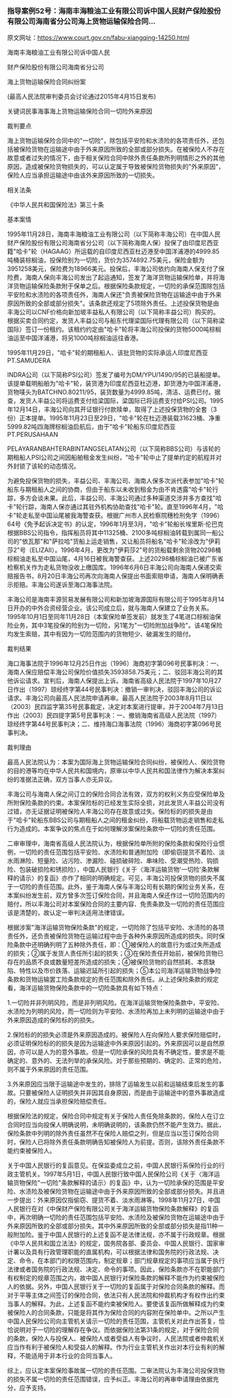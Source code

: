 ### 指导案例52号：海南丰海粮油工业有限公司诉中国人民财产保险股份有限公司海南省分公司海上货物运输保险合同...
原文网址：https://www.court.gov.cn/fabu-xiangqing-14250.html

海南丰海粮油工业有限公司诉中国人民

财产保险股份有限公司海南省分公司

海上货物运输保险合同纠纷案

(最高人民法院审判委员会讨论通过2015年4月15日发布)

关键词民事海事海上货物运输保险合同一切险外来原因

裁判要点

海上货物运输保险合同中的"一切险"，除包括平安险和水渍险的各项责任外，还包括被保险货物在运输途中由于外来原因所致的全部或部分损失。在被保险人不存在故意或者过失的情况下，由于相关保险合同中除外责任条款所列明情形之外的其他原因，造成被保险货物损失的，可以认定属于导致被保险货物损失的"外来原因"，保险人应当承担运输途中由该外来原因所致的一切损失。

相关法条

《中华人民共和国保险法》第三十条

基本案情

1995年11月28日，海南丰海粮油工业有限公司（以下简称丰海公司）在中国人民财产保险股份有限公司海南省分公司（以下简称海南人保）投保了由印度尼西亚籍"哈卡"轮（HAGAAG）所运载的自印度尼西亚杜迈港至中国洋浦港的4999.85吨桶装棕榈油，投保险别为一切险，货价为3574892.75美元，保险金额为3951258美元，保险费为18966美元。投保后，丰海公司依约向海南人保支付了保险费，海南人保向丰海公司发出了起运通知，签发了海洋货物运输保险单，并将海洋货物运输保险条款附于保单之后。根据保险条款规定，一切险的承保范围除包括平安险和水渍险的各项责任外，海南人保还"负责被保险货物在运输途中由于外来原因所致的全部或部分损失"。该条款还规定了5项除外责任。上述投保货物是由丰海公司以CNF价格向新加坡丰益私人有限公司（以下简称丰益公司）购买的。根据买卖合同约定，发货人丰益公司与船东代理梁国际代理有限公司（以下简称梁国际）签订一份租约。该租约约定由"哈卡"轮将丰海公司投保的货物5000吨棕榈油运至中国洋浦港，将另1000吨棕榈油运往香港。

1995年11月29日，"哈卡"轮的期租船人、该批货物的实际承运人印度尼西亚PT.SAMUDERA

INDRA公司（以下简称PSI公司）签发了编号为DM/YPU/1490/95的已装船提单。该提单载明船舶为"哈卡"轮，装货港为印度尼西亚杜迈港，卸货港为中国洋浦港，货物唛头为BATCHNO.80211/95，装货数量为4999.85吨，清洁、运费已付。据查，发货人丰益公司将运费支付给梁国际，梁国际已将运费支付给PSI公司。1995年12月14日，丰海公司向其开证银行付款赎单，取得了上述投保货物的全套（3份）正本提单。1995年11月23日至29日，"哈卡"轮在杜迈港装载31623桶、净重5999.82吨四海牌棕榈油启航后，由于"哈卡"轮船东印度尼西亚PT.PERUSAHAAN

PELAYARANBAHTERABINTANGSELATAN公司（以下简称BBS公司）与该轮的期租船人PSI公司之间因船舶租金发生纠纷，"哈卡"轮中止了提单约定的航程并对外封锁了该轮的动态情况。

为避免投保货物的损失，丰益公司、丰海公司、海南人保多次派代表参加"哈卡"轮船东与期租船人之间的协商，但由于船东以未收到租金为由不肯透露"哈卡"轮行踪，多方会谈未果。此后，丰益公司、丰海公司通过多种渠道交涉并多方查找"哈卡"轮行踪，海南人保亦通过其驻外机构协助查找"哈卡"轮。直至1996年4月，"哈卡"轮走私至中国汕尾被我海警查获。根据广州市人民检察院穗检刑免字（1996）64号《免予起诉决定书》的认定，1996年1月至3月，"哈卡"轮船长埃里斯·伦巴克根据BBS公司指令，指挥船员将其中11325桶、2100多吨棕榈油转载到属同一船公司的"依瓦那"和"萨拉哈"货船上运走销售，又让船员将船名"哈卡"轮涂改为"伊莉莎2"号（ELIZAⅡ）。1996年4月，更改为"伊莉莎2"号的货船载剩余货物20298桶棕榈油走私至中国汕尾，4月16日被我海警查获。上述20298桶棕榈油已被广东省检察机关作为走私货物没收上缴国库。1996年6月6日丰海公司向海南人保递交索赔报告书，8月20日丰海公司再次向海南人保提出书面索赔申请，海南人保明确表示拒赔。丰海公司遂诉至海口海事法院。

丰海公司是海南丰源贸易发展有限公司和新加坡海源国际有限公司于1995年8月14日开办的中外合资经营企业。该公司成立后，就与海南人保建立了业务关系。1995年10月1日至同年11月28日（本案保险单签发前）就发生了4笔进口棕榈油保险业务，其中3笔投保的险别为一切险，另1笔为"一切险附加战争险"。该4笔保险均发生索赔，其中有因为一切险范围内的货物短少、破漏发生的赔付。

裁判结果

海口海事法院于1996年12月25日作出（1996）海商初字第096号民事判决：一、海南人保应赔偿丰海公司保险价值损失3593858.75美元；二、驳回丰海公司的其他诉讼请求。宣判后，海南人保提出上诉。海南省高级人民法院于1997年10月27日作出（1997）琼经终字第44号民事判决：撤销一审判决，驳回丰海公司的诉讼请求。丰海公司向最高人民法院申请再审。最高人民法院于2003年8月11日以（2003）民四监字第35号民事裁定，决定对本案进行提审，并于2004年7月13日作出（2003）民四提字第5号民事判决：一、撤销海南省高级人民法院（1997）琼经终字第44号民事判决；二、维持海口海事法院（1996）海商初字第096号民事判决。

裁判理由

最高人民法院认为：本案为国际海上货物运输保险合同纠纷，被保险人、保险货物的目的港等均在中华人民共和国境内，原审以中华人民共和国法律作为解决本案纠纷的准据法正确，双方当事人亦无异议。

丰海公司与海南人保之间订立的保险合同合法有效，双方的权利义务应受保险单及所附保险条款的约束。本案保险标的已经发生实际全损，对此发货人丰益公司没有过错，亦无证据证明被保险人丰海公司存在故意或过失。保险标的的损失是由于"哈卡"轮船东BBS公司与期租船人之间的租金纠纷，将船载货物运走销售和走私行为造成的。本案争议的焦点在于如何理解涉案保险条款中一切险的责任范围。

二审审理中，海南省高级人民法院认为，根据保险单所附的保险条款和保险行业惯例，一切险的责任范围包括平安险、水渍险和普通附加险（即偷窃提货不着险、淡水雨淋险、短量险、沾污险、渗漏险、碰损破碎险、串味险、受潮受热险、钩损险、包装破损险和锈损险），中国人民银行《关于〈海洋运输货物'一切险'条款解释的请示〉的复函》亦作了相同的明确规定。可见，丰海公司投保货物的损失不属于一切险的责任范围。此外，鉴于海南人保与丰海公司有长期的保险业务关系，在本案纠纷发生前，双方曾多次签订保险合同，并且海南人保还作过一切险范围内的赔付，所以丰海公司对本案保险合同的主要内容、免责条款及一切险的责任范围应该是清楚的，故认定一审判决适用法律错误。

根据涉案"海洋运输货物保险条款"的规定，一切险除了包括平安险、水渍险的各项责任外，还负责被保险货物在运输过程中由于各种外来原因所造成的损失。同时保险条款中还明确列明了五种除外责任，即：①被保险人的故意行为或过失所造成的损失；②属于发货人责任所引起的损失；③在保险责任开始前，被保险货物已存在的品质不良或数量短差所造成的损失；④被保险货物的自然损耗、本质缺陷、特性以及市价跌落、运输迟延所引起的损失；⑤本公司海洋运输货物战争险条款和货物运输罢工险条款规定的责任范围和除外责任。从上述保险条款的规定看，海洋运输货物保险条款中的一切险条款具有如下特点：

1.一切险并非列明风险，而是非列明风险。在海洋运输货物保险条款中，平安险、水渍险为列明的风险，而一切险则为平安险、水渍险再加上未列明的运输途中由于外来原因造成的保险标的的损失。

2.保险标的的损失必须是外来原因造成的。被保险人在向保险人要求保险赔偿时，必须证明保险标的的损失是因为运输途中外来原因引起的。外来原因可以是自然原因，亦可以是人为的意外事故。但是一切险承保的风险具有不确定性，要求是不能确定的、意外的、无法列举的承保风险。对于那些预期的、确定的、正常的危险，则不属于外来原因的责任范围。

3.外来原因应当限于运输途中发生的，排除了运输发生以前和运输结束后发生的事故。只要被保险人证明损失并非因其自身原因，而是由于运输途中的意外事故造成的，保险人就应当承担保险赔偿责任。

根据保险法的规定，保险合同中规定有关于保险人责任免除条款的，保险人在订立合同时应当向投保人明确说明，未明确说明的，该条款仍然不能产生效力。据此，保险条款中列明的除外责任虽然不在保险人赔偿之列，但是应当以签订保险合同时，保险人已将除外责任条款明确告知被保险人为前提。否则，该除外责任条款不能约束被保险人。

关于中国人民银行的复函意见。在保监委成立之前，中国人民银行系保险行业的行政主管机关。1997年5月1日，中国人民银行致中国人民保险公司《关于〈海洋运输货物保险"一切险"条款解释的请示〉的复函》中，认为一切险承保的范围是平安险、水渍险及被保险货物在运输途中由于外来原因所致的全部或部分损失。并且进一步提出：外来原因仅指偷窃、提货不着、淡水雨淋等。1998年11月27日，中国人民银行在对《中保财产保险有限公司关于海洋运输货物保险条款解释》的复函中，再次明确一切险的责任范围包括平安险、水渍险及被保险货物在运输途中由于外来原因所致的全部或部分损失。其中外来原因所致的全部或部分损失是指11种一般附加险。鉴于中国人民银行的上述复函不是法律法规，亦不属于行政规章。根据《中华人民共和国立法法》的规定，国务院各部、委员会、中国人民银行、国家审计署以及具有行政管理职能的直属机构，可以根据法律和国务院的行政法规、决定、命令，在本部门的权限范围内，制定规章；部门规章规定的事项应当属于执行法律或者国务院的行政法规、决定、命令的事项。因此，保险条款亦不在职能部门有权制定的规章范围之内，故中国人民银行对保险条款的解释不能作为约束被保险人的依据。另外，中国人民银行关于一切险的复函属于对保险合同条款的解释。而对于平等主体之间签订的保险合同，依法只有人民法院和仲裁机构才有权作出约束当事人的解释。为此，上述复函不能约束被保险人。要使该复函所做解释成为约束被保险人的合同条款，只能是将其作为保险合同的内容附在保险单中。之所以产生中国人民保险公司向主管机关请示一切险的责任范围，主管机关对此作出答复，恰恰说明对于一切险的理解存在争议。而依据保险法第31条的规定，对于保险合同的条款，保险人与投保人、被保险人或者受益人有争议时，人民法院或者仲裁机关应当作有利于被保险人和受益人的解释。作为行业主管机关作出对本行业有利的解释，不能适用于非本行业的合同当事人。

综上，应认定本案保险事故属一切险的责任范围。二审法院认为丰海公司投保货物的损失不属一切险的责任范围错误，应予纠正。丰海公司的再审申请理由依据充分，应予支持。
